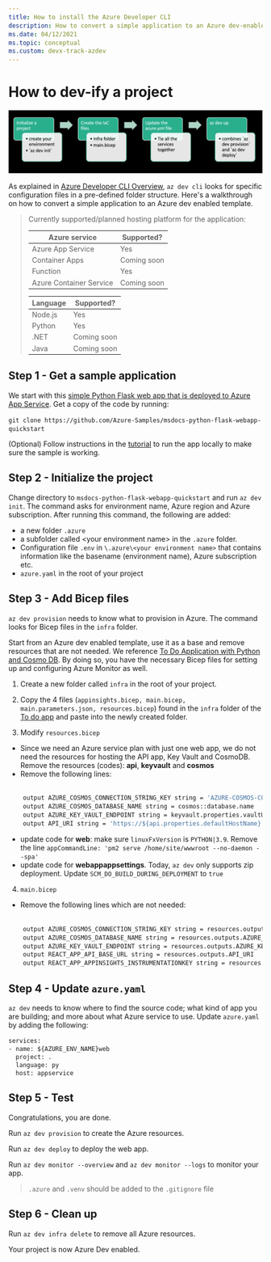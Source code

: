 ```yaml
---
title: How to install the Azure Developer CLI
description: How to convert a simple application to an Azure dev-enabled template.
ms.date: 04/12/2021
ms.topic: conceptual
ms.custom: devx-track-azdev
---
```

# How to dev-ify a project

!["Dev-ify"](media/how-to-devify-a-project/dev-ify.png)

As explained in [Azure Developer CLI Overview](Azure-Developer-CLI-Overview), `az dev cli` looks for specific configuration files in a pre-defined folder structure. Here's a walkthrough on how to convert a simple application to an Azure dev enabled template.

> Currently supported/planned hosting platform for the application:
> 
> | Azure service      | Supported? |	 
> | ----------- | ----------- | 
> | Azure App Service | Yes  |
> | Container Apps    | Coming soon |
> | Function  | Yes |
> | Azure Container Service | Coming soon |
>
> | Language      | Supported? |	 
> | ----------- | ----------- | 
> | Node.js | Yes  |
> | Python    | Yes |
> | .NET | Coming soon |
> | Java | Coming soon |

## Step 1 - Get a sample application
We start with this [simple Python Flask web app that is deployed to Azure App Service](https://docs.microsoft.com/en-us/azure/app-service/quickstart-python?tabs=flask%2Cwindows%2Cazure-portal%2Cterminal-bash%2Cvscode-deploy%2Cdeploy-instructions-azportal%2Cdeploy-instructions-zip-azcli). Get a copy of the code by running:

`git clone https://github.com/Azure-Samples/msdocs-python-flask-webapp-quickstart`

(Optional) Follow instructions in the [tutorial](https://docs.microsoft.com/en-us/azure/app-service/quickstart-python?tabs=flask%2Cwindows%2Cazure-portal%2Cterminal-bash%2Cvscode-deploy%2Cdeploy-instructions-azportal%2Cdeploy-instructions-zip-azcli#1---sample-application) to run the app locally to make sure the sample is working.

## Step 2 - Initialize the project

Change directory to `msdocs-python-flask-webapp-quickstart` and run `az dev init`. The command asks for environment name, Azure region and Azure subscription. After running this command, the following are added: 

- a new folder `.azure` 
- a subfolder called &lt;your environment name&gt; in the `.azure` folder. 
- Configuration file `.env` in `\.azure\<your environment name>` that contains information like the basename (environment name), Azure subscription etc.
- `azure.yaml` in the root of your project

## Step 3 - Add Bicep files

`az dev provision` needs to know what to provision in Azure. The command looks for Bicep files in the `infra` folder.

Start from an Azure dev enabled template, use it as a base and remove resources that are not needed. We reference [To Do Application with Python and Cosmo DB](https://github.com/Azure-Samples/todo-python-mongo). By doing so, you have the necessary Bicep files for setting up and configuring Azure Monitor as well. 

1. Create a new folder called `infra` in the root of your project. 
2. Copy the 4 files (`appinsights.bicep, main.bicep, main.parameters.json, resources.bicep`) found in the `infra` folder of the  [To do app](https://github.com/Azure-Samples/todo-python-mongo) and paste into the newly created folder.

3. Modify `resources.bicep`

- Since we need an Azure service plan with just one web app, we do not need the resources for hosting the API app, Key Vault and CosmoDB. Remove the resources (codes): **api**, **keyvault** and **cosmos**
- Remove the following lines:

``` bash 

    output AZURE_COSMOS_CONNECTION_STRING_KEY string = 'AZURE-COSMOS-CONNECTION-STRING'
    output AZURE_COSMOS_DATABASE_NAME string = cosmos::database.name
    output AZURE_KEY_VAULT_ENDPOINT string = keyvault.properties.vaultUri    
    output API_URI string = 'https://${api.properties.defaultHostName}'

```

- update code for **web**: make sure `linuxFxVersion` is `PYTHON|3.9`. Remove the line `appCommandLine: 'pm2 serve /home/site/wwwroot --no-daemon --spa'`
- update code for **webappappsettings**. Today, `az dev` only supports zip deployment. Update `SCM_DO_BUILD_DURING_DEPLOYMENT` to `true`

4. `main.bicep`
- Remove the following lines which are not needed:

``` bash

    output AZURE_COSMOS_CONNECTION_STRING_KEY string = resources.outputs.AZURE_COSMOS_CONNECTION_STRING_KEY
    output AZURE_COSMOS_DATABASE_NAME string = resources.outputs.AZURE_COSMOS_DATABASE_NAME
    output AZURE_KEY_VAULT_ENDPOINT string = resources.outputs.AZURE_KEY_VAULT_ENDPOINT
    output REACT_APP_API_BASE_URL string = resources.outputs.API_URI
    output REACT_APP_APPINSIGHTS_INSTRUMENTATIONKEY string = resources.outputs.APPINSIGHTS_INSTRUMENTATIONKEY

```

## Step 4 - Update `azure.yaml`
`az dev` needs to know where to find the source code; what kind of app you are building; and more about what Azure service to use. Update `azure.yaml` by adding the following:

    services:
    - name: ${AZURE_ENV_NAME}web
      project: .
      language: py
      host: appservice

## Step 5 - Test

Congratulations, you are done. 

Run `az dev provision` to create the Azure resources.

Run `az dev deploy` to deploy the web app.

Run `az dev monitor --overview` and `az dev monitor --logs` to monitor your app.

> `.azure` and `.venv` should be added to the `.gitignore` file

## Step 6 - Clean up

Run `az dev infra delete` to remove all Azure resources.

Your project is now Azure Dev enabled.